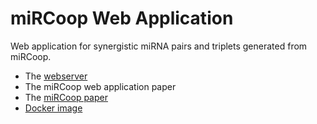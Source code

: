 # miRCoop Web Application

Web application for synergistic miRNA pairs and triplets generated from miRCoop.
- The [webserver](http://mircoop.sabanciuniv.edu)
- The miRCoop web application paper
- The [miRCoop paper](https://ieeexplore.ieee.org/document/9311836)
- [Docker image](https://hub.docker.com/repository/docker/oykuaslan/mircoop-webapp)
